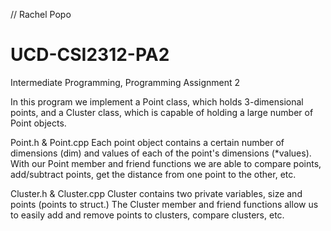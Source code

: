 // Rachel Popo
# UCD-CSI2312-PA2
Intermediate Programming, Programming Assignment 2

In this program we implement a Point class, which holds 3-dimensional points, and a Cluster class, which is capable of holding a large number of Point objects. 

Point.h & Point.cpp 
Each point object contains a certain number of dimensions (dim) and values of each of the point's dimensions (*values).
With our Point member and friend functions we are able to compare points, add/subtract points, get the distance from one point to the other, etc. 

Cluster.h & Cluster.cpp
Cluster contains two private variables, size and points (points to struct.) The Cluster member and friend functions allow us to easily add and remove points to clusters, compare clusters, etc. 

